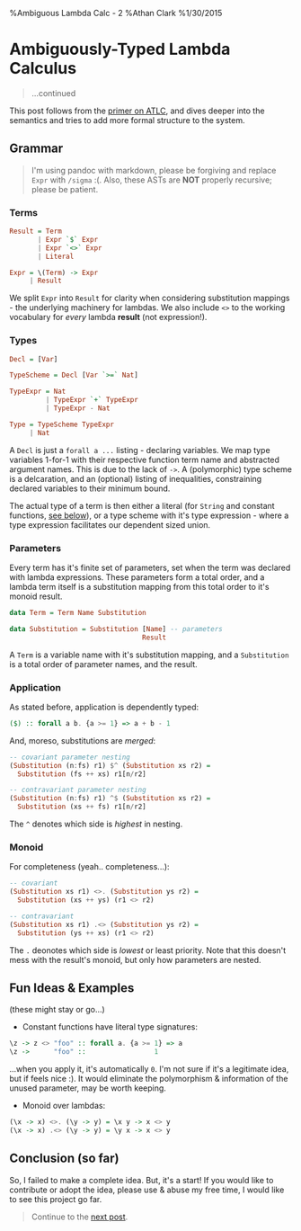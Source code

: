 %Ambiguous Lambda Calc - 2
%Athan Clark
%1/30/2015

Ambiguously-Typed Lambda Calculus
=================================

> ...continued

This post follows from the [primer on ATLC](/blog/atlc), and dives deeper into
the semantics and tries to add more formal structure to the system.

## Grammar

> I'm using pandoc with markdown, please be forgiving and replace `Expr` with
> `/sigma` :(. Also, these ASTs are __NOT__ properly recursive; please be patient.

### Terms

```haskell
Result = Term
       | Expr `$` Expr
       | Expr `<>` Expr
       | Literal

Expr = \(Term) -> Expr
     | Result
```

We split `Expr` into `Result` for clarity when considering substitution mappings -
the underlying machinery for lambdas. We also include `<>` to the working
vocabulary for _every_ lambda __result__ (not expression!).

### Types

```haskell
Decl = [Var]

TypeScheme = Decl [Var `>=` Nat]

TypeExpr = Nat
         | TypeExpr `+` TypeExpr
         | TypeExpr - Nat

Type = TypeScheme TypeExpr
     | Nat
```

A `Decl` is just a `forall a ...` listing - declaring variables. We map type
variables 1-for-1 with their respective function term name and abstracted
argument names. This is due to the lack of `->`. A (polymorphic) type scheme
is a delcaration, and an (optional) listing of inequalities, constraining
declared variables to their minimum bound.

The actual type of a term is then either a literal (for `String` and constant
functions, [see below](#fun-ideas-examples)),
or a type scheme with it's type expression -
where a type expression facilitates our dependent sized union.

### Parameters

Every term has it's finite set of parameters, set when the term was declared
with lambda expressions.
These parameters form a total order, and a lambda
term itself is a substitution mapping from this total order to it's monoid
result.

```haskell
data Term = Term Name Substitution

data Substitution = Substitution [Name] -- parameters
                                 Result
```

A `Term` is a variable name with it's substitution mapping, and a `Substitution`
is a total order of parameter names, and the result.

### Application

As stated before, application is dependently typed:

```haskell
($) :: forall a b. {a >= 1} => a + b - 1
```

And, moreso, substitutions are _merged_:

```haskell
-- covariant parameter nesting
(Substitution (n:fs) r1) $^ (Substitution xs r2) =
  Substitution (fs ++ xs) r1[n/r2]

-- contravariant parameter nesting
(Substitution (n:fs) r1) ^$ (Substitution xs r2) =
  Substitution (xs ++ fs) r1[n/r2]
```

The `^` denotes which side is _highest_ in nesting.

### Monoid

For completeness (yeah.. completeness...):

```haskell
-- covariant
(Substitution xs r1) <>. (Substitution ys r2) =
  Substitution (xs ++ ys) (r1 <> r2)

-- contravariant
(Substitution xs r1) .<> (Substitution ys r2) =
  Substitution (ys ++ xs) (r1 <> r2)
```

The `.` deonotes which side is _lowest_ or least priority. Note that this doesn't
mess with the result's monoid, but only how parameters are nested.

## Fun Ideas & Examples

(these might stay or go...)

- Constant functions have literal type signatures:

```haskell
\z -> z <> "foo" :: forall a. {a >= 1} => a
\z ->      "foo" ::                 1
```

...when you apply it, it's automatically `0`. I'm not sure if it's a legitimate
idea, but if feels nice :). It would eliminate the polymorphism & information
of the unused parameter, may be worth keeping.

- Monoid over lambdas:

```haskell
(\x -> x) <>. (\y -> y) = \x y -> x <> y
(\x -> x) .<> (\y -> y) = \y x -> x <> y
```

## Conclusion (so far)

So, I failed to make a complete idea. But, it's a start! If you would like to
contribute or adopt the idea, please use & abuse my free time, I would like to see
this project go far.

> Continue to the [next post](/blog/atlc3).
